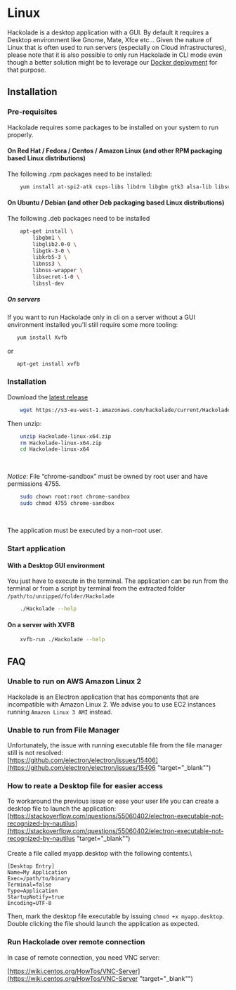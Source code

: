 # Linux

Hackolade is a desktop application with a GUI.  By default it requires a Desktop environment like Gnome, Mate, Xfce etc...
Given the nature of Linux that is often used to run servers (especially on Cloud infrastructures), please note that it is also possible to only run Hackolade in CLI mode even though a better solution might be to leverage our [Docker deployment](../Studio/Dockercontainer.md) for that purpose.

## Installation

### Pre-requisites

Hackolade requires some packages to be installed on your system to run properly.

#### On Red Hat / Fedora / Centos / Amazon Linux (and other RPM packaging based Linux distributions)

The following .rpm packages need to be installed:

```bash
    yum install at-spi2-atk cups-libs libdrm libgbm gtk3 alsa-lib libsecret
```

#### On Ubuntu / Debian (and other Deb packaging based Linux distributions)

The following .deb packages need to be installed
```bash
    apt-get install \
        libgbm1 \
		libglib2.0-0 \
		libgtk-3-0 \
		libkrb5-3 \
		libnss3 \
		libnss-wrapper \
		libsecret-1-0 \
		libssl-dev
```

##### On servers

If you want to run Hackolade only in cli on a server without a GUI environment installed you'll still require some more tooling:

```bash
   yum install Xvfb
```
or
```bash
   apt-get install xvfb
```

### Installation

Download the [latest release](<https://s3-eu-west-1.amazonaws.com/hackolade/current/Hackolade-linux-x64.zip> "target=\"\_blank\"")
```bash
    wget https://s3-eu-west-1.amazonaws.com/hackolade/current/Hackolade-linux-x64.zip
```

Then unzip:
```bash
    unzip Hackolade-linux-x64.zip
    rm Hackolade-linux-x64.zip
    cd Hackolade-linux-x64
```
&nbsp;

*Notice*:
File “chrome-sandbox” must be owned by root user and have permissions 4755.

```bash
    sudo chown root:root chrome-sandbox
    sudo chmod 4755 chrome-sandbox
```

&nbsp;

The application must be executed by a non-root user.

### Start application

#### With a Desktop GUI environment

You just have to execute in the terminal.
The application can be run from the terminal or from a script by terminal from the extracted folder `/path/to/unzipped/folder/Hackolade`
&nbsp;

```bash
    ./Hackolade --help
```

#### On a server with XVFB

```bash
    xvfb-run ./Hackolade --help
```

## FAQ

### Unable to run on AWS Amazon Linux 2

Hackolade is an Electron application that has components that are incompatible with Amazon Linux 2.  We advise you to use EC2 instances running `Amazon Linux 3 AMI` instead.

### Unable to run from File Manager

Unfortunately, the issue with running executable file from the file manager still is not resolved:\
[https://github.com/electron/electron/issues/15406](<https://github.com/electron/electron/issues/15406> "target=\"\_blank\"")

### How to reate a Desktop file for easier access

To workaround the previous issue or ease your user life you can create a desktop file to launch the application:\
[https://stackoverflow.com/questions/55060402/electron-executable-not-recognized-by-nautilus](<https://stackoverflow.com/questions/55060402/electron-executable-not-recognized-by-nautilus> "target=\"\_blank\"")\
\
Create a file called myapp.desktop with the following contents.\

```
[Desktop Entry]
Name=My Application
Exec=/path/to/binary
Terminal=false
Type=Application
StartupNotify=true
Encoding=UTF-8
```

Then, mark the desktop file executable by issuing `chmod +x myapp.desktop`.&nbsp; Double clicking the file should launch the application as expected.

### Run Hackolade over remote connection

In case of remote connection, you need VNC server:

[https://wiki.centos.org/HowTos/VNC-Server](<https://wiki.centos.org/HowTos/VNC-Server> "target=\"\_blank\"")
